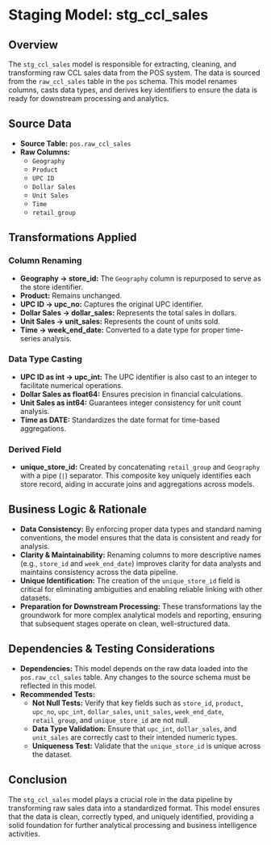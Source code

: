 # Staging Model: stg_ccl_sales

## Overview
The `stg_ccl_sales` model is responsible for extracting, cleaning, and transforming raw CCL sales data from the POS system. The data is sourced from the `raw_ccl_sales` table in the `pos` schema. This model renames columns, casts data types, and derives key identifiers to ensure the data is ready for downstream processing and analytics.

## Source Data
- **Source Table:** `pos.raw_ccl_sales`
- **Raw Columns:**
  - `Geography`
  - `Product`
  - `UPC ID`
  - `Dollar Sales`
  - `Unit Sales`
  - `Time`
  - `retail_group`

## Transformations Applied
### Column Renaming
- **Geography → store_id:**
  The `Geography` column is repurposed to serve as the store identifier.
- **Product:**
  Remains unchanged.
- **UPC ID → upc_no:**
  Captures the original UPC identifier.
- **Dollar Sales → dollar_sales:**
  Represents the total sales in dollars.
- **Unit Sales → unit_sales:**
  Represents the count of units sold.
- **Time → week_end_date:**
  Converted to a date type for proper time-series analysis.

### Data Type Casting
- **UPC ID as int → upc_int:**
  The UPC identifier is also cast to an integer to facilitate numerical operations.
- **Dollar Sales as float64:**
  Ensures precision in financial calculations.
- **Unit Sales as int64:**
  Guarantees integer consistency for unit count analysis.
- **Time as DATE:**
  Standardizes the date format for time-based aggregations.

### Derived Field
- **unique_store_id:**
  Created by concatenating `retail_group` and `Geography` with a pipe (`|`) separator. This composite key uniquely identifies each store record, aiding in accurate joins and aggregations across models.

## Business Logic & Rationale
- **Data Consistency:**
  By enforcing proper data types and standard naming conventions, the model ensures that the data is consistent and ready for analysis.
- **Clarity & Maintainability:**
  Renaming columns to more descriptive names (e.g., `store_id` and `week_end_date`) improves clarity for data analysts and maintains consistency across the data pipeline.
- **Unique Identification:**
  The creation of the `unique_store_id` field is critical for eliminating ambiguities and enabling reliable linking with other datasets.
- **Preparation for Downstream Processing:**
  These transformations lay the groundwork for more complex analytical models and reporting, ensuring that subsequent stages operate on clean, well-structured data.

## Dependencies & Testing Considerations
- **Dependencies:**
  This model depends on the raw data loaded into the `pos.raw_ccl_sales` table. Any changes to the source schema must be reflected in this model.
- **Recommended Tests:**
  - **Not Null Tests:** Verify that key fields such as `store_id`, `product`, `upc_no`, `upc_int`, `dollar_sales`, `unit_sales`, `week_end_date`, `retail_group`, and `unique_store_id` are not null.
  - **Data Type Validation:** Ensure that `upc_int`, `dollar_sales`, and `unit_sales` are correctly cast to their intended numeric types.
  - **Uniqueness Test:** Validate that the `unique_store_id` is unique across the dataset.

## Conclusion
The `stg_ccl_sales` model plays a crucial role in the data pipeline by transforming raw sales data into a standardized format. This model ensures that the data is clean, correctly typed, and uniquely identified, providing a solid foundation for further analytical processing and business intelligence activities.
